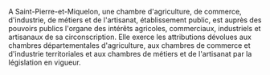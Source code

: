 A Saint-Pierre-et-Miquelon, une chambre d'agriculture, de commerce, d'industrie, de métiers et de l'artisanat, établissement public, est auprès des pouvoirs publics l'organe des intérêts agricoles, commerciaux, industriels et artisanaux de sa circonscription. Elle exerce les attributions dévolues aux chambres départementales d'agriculture, aux chambres de commerce et d'industrie territoriales et aux chambres de métiers et de l'artisanat par la législation en vigueur.
